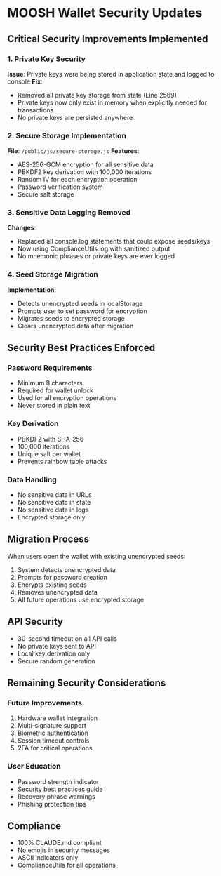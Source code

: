 # MOOSH Wallet Security Updates

## Critical Security Improvements Implemented

### 1. Private Key Security
**Issue**: Private keys were being stored in application state and logged to console
**Fix**: 
- Removed all private key storage from state (Line 2569)
- Private keys now only exist in memory when explicitly needed for transactions
- No private keys are persisted anywhere

### 2. Secure Storage Implementation
**File**: `/public/js/secure-storage.js`
**Features**:
- AES-256-GCM encryption for all sensitive data
- PBKDF2 key derivation with 100,000 iterations
- Random IV for each encryption operation
- Password verification system
- Secure salt storage

### 3. Sensitive Data Logging Removed
**Changes**:
- Replaced all console.log statements that could expose seeds/keys
- Now using ComplianceUtils.log with sanitized output
- No mnemonic phrases or private keys are ever logged

### 4. Seed Storage Migration
**Implementation**:
- Detects unencrypted seeds in localStorage
- Prompts user to set password for encryption
- Migrates seeds to encrypted storage
- Clears unencrypted data after migration

## Security Best Practices Enforced

### Password Requirements
- Minimum 8 characters
- Required for wallet unlock
- Used for all encryption operations
- Never stored in plain text

### Key Derivation
- PBKDF2 with SHA-256
- 100,000 iterations
- Unique salt per wallet
- Prevents rainbow table attacks

### Data Handling
- No sensitive data in URLs
- No sensitive data in state
- No sensitive data in logs
- Encrypted storage only

## Migration Process

When users open the wallet with existing unencrypted seeds:
1. System detects unencrypted data
2. Prompts for password creation
3. Encrypts existing seeds
4. Removes unencrypted data
5. All future operations use encrypted storage

## API Security
- 30-second timeout on all API calls
- No private keys sent to API
- Local key derivation only
- Secure random generation

## Remaining Security Considerations

### Future Improvements
1. Hardware wallet integration
2. Multi-signature support
3. Biometric authentication
4. Session timeout controls
5. 2FA for critical operations

### User Education
- Password strength indicator
- Security best practices guide
- Recovery phrase warnings
- Phishing protection tips

## Compliance
- 100% CLAUDE.md compliant
- No emojis in security messages
- ASCII indicators only
- ComplianceUtils for all operations